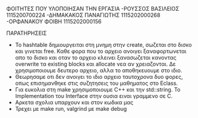 ΦΟΙΤΗΤΕΣ ΠΟΥ ΥΛΟΠΟΙΗΣΑΝ ΤΗΝ ΕΡΓΑΣΙΑ
-ΡΟΥΣΣΟΣ ΒΑΣΙΛΕΙΟΣ 1115200700224
-ΔΗΜΑΚΑΚΟΣ ΠΑΝΑΓΙΩΤΗΣ 1115202000268
-ΟΡΦΑΝΑΚΟΥ ΦΟΙΒΗ 1115202000156

ΠΑΡΑΤΗΡΗΣΕΙΣ

- To hashtable δημιουργειται στη μνημη στην create, σωζεται στο δισκο και γινεται free. Καθε φορα που το αρχειο ανοιγει ξαναφορτωνεται απο το δισκο
  και οταν το αρχειο κλεινει ξανασωζεται κανοντας overwrite τα existing blocks και allocate νεα αν χρειαζονται. Δε χρησιμοποιουμε δευτερο αρχειο, αλλα
  το αποθηκευουμε στο ιδιο.
- Θεωρησαμε οτι δεν ανοιγει το ιδιο αρχειο ταυτοχρονα δυο φορες, οπως επισημανθηκε στις συζητησεις του μαθηματος στο Eclass.
- Για ευκολια στη make χρησιμοποιουμε C++ και την std::string. Το Implementation του Interface στην ουσια ειναι γραμμενο σε C.
- Αρκετα σχολια υπαρχουν και στον κωδικα μας 
- Τρεχει με make run, valgrind με make debug